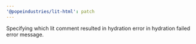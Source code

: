 ```yaml
---
'@popeindustries/lit-html': patch
---
```


Specifying which lit comment resulted in hydration error in hydration failed error message.

